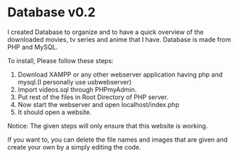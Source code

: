 # Database v0.2
I created Database to organize and to have a quick overview of the downloaded movies, tv series and anime that I have. Database is made from PHP and MySQL.

To install, Please follow these steps:
1. Download XAMPP or any other webserver application having php and mysql.(I personally use usbwebserver)
2. Import videos.sql through PHPmyAdmin.
3. Put rest of the files in Root Directory of PHP server.
4. Now start the webserver and open localhost/index.php
5. It should open a website.

Notice: The given steps will only ensure that this website is working.

If you want to, you can delete the file names and images that are given and create your own by a simply editing the code.
